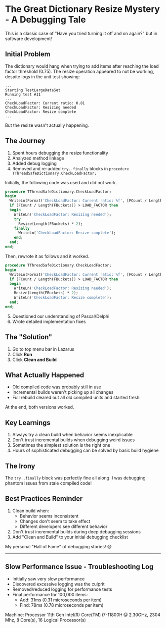 # The Great Dictionary Resize Mystery - A Debugging Tale

This is a classic case of "Have you tried turning it off and on again?" but in software development!

## Initial Problem

The dictionary would hang when trying to add items after reaching the load factor threshold (0.75). The resize operation appeared to not be working, despite logs in the unit test showing:

```
...
Starting TestLargeDataSet
Running test #11
...
CheckLoadFactor: Current ratio: 0.81
CheckLoadFactor: Resizing needed
CheckLoadFactor: Resize complete
...
```
But the resize wasn't actually happening.

## The Journey

1. Spent hours debugging the resize functionality
2. Analyzed method linkage
3. Added debug logging
4. Removed and re-added `try..finally` blocks in `procedure TThreadSafeDictionary.CheckLoadFactor;`

Initially, the following code was used and did not work.

```pascal
procedure TThreadSafeDictionary.CheckLoadFactor;
begin
  WriteLn(Format('CheckLoadFactor: Current ratio: %f', [FCount / Length(FBuckets)]));
  if (FCount / Length(FBuckets)) > LOAD_FACTOR then
  begin
    WriteLn('CheckLoadFactor: Resizing needed');
    try
      Resize(Length(FBuckets) * 2);
    finally
      WriteLn('CheckLoadFactor: Resize complete');
    end;
  end;
end;
```

Then, rewrote it as follows and it worked.

```pascal
procedure TThreadSafeDictionary.CheckLoadFactor;
begin
  WriteLn(Format('CheckLoadFactor: Current ratio: %f', [FCount / Length(FBuckets)]));
  if (FCount / Length(FBuckets)) > LOAD_FACTOR then
  begin
    WriteLn('CheckLoadFactor: Resizing needed');
    Resize(Length(FBuckets) * 2);
    WriteLn('CheckLoadFactor: Resize complete');
  end;
end;
```

5. Questioned our understanding of Pascal/Delphi
6. Wrote detailed implementation fixes

## The "Solution"

1. Go to top menu bar in Lazarus 
2. Click **Run** 
3. Click **Clean and Build**


## What Actually Happened

- Old compiled code was probably still in use
- Incremental builds weren't picking up all changes
- Full rebuild cleared out all old compiled units and started fresh

At the end, both versions worked.

## Key Learnings

1. Always try a clean build when behavior seems inexplicable
2. Don't trust incremental builds when debugging weird issues
3. Sometimes the simplest solution is the right one
4. Hours of sophisticated debugging can be solved by basic build hygiene

## The Irony

The `try..finally` block was perfectly fine all along. I was debugging phantom issues from stale compiled code!

## Best Practices Reminder

1. Clean build when:
   - Behavior seems inconsistent
   - Changes don't seem to take effect
   - Different developers see different behavior
2. Don't trust incremental builds during deep debugging sessions
3. Add "Clean and Build" to your initial debugging checklist

My personal "Hall of Fame" of debugging stories! 😄


---

## Slow Performance Issue - Troubleshooting Log

- Initially saw very slow performance
- Discovered excessive logging was the culprit
- Removed/reduced logging for performance tests
- Final performance for 100,000 items:
  - Add: 31ms (0.31 microseconds per item)
  - Find: 78ms (0.78 microseconds per item)

Machine: Processor	11th Gen Intel(R) Core(TM) i7-11800H @ 2.30GHz, 2304 Mhz, 8 Core(s), 16 Logical Processor(s)
